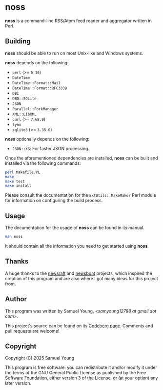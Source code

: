 # noss
**noss** is a command-line RSS/Atom feed reader and aggregator written in
Perl.

## Building
**noss** should be able to run on most Unix-like and Windows systems.

**noss** depends on the following:
* `perl` (>= `5.16`)
* `DateTime`
* `DateTime::Format::Mail`
* `DateTime::Format::RFC3339`
* `DBI`
* `DBD::SQLite`
* `JSON`
* `Parallel::ForkManager`
* `XML::LibXML`
* `curl` (>= `7.68.0`)
* `lynx`
* `sqlite3` (>= `3.35.0`)

**noss** optionally depends on the following:
* `JSON::XS`: For faster JSON processing.

Once the aforementioned dependencies are installed, **noss** can be built and
installed via the following commands:
```bash
perl Makefile.PL
make
make test
make install
```
Please consult the documentation for the `ExtUtils::MakeMaker` Perl module for
information on configuring the build process.

## Usage
The documentation for the usage of **noss** can be found in its manual.
```bash
man noss
```
It should contain all the information you need to get started using **noss**.

## Thanks
A huge thanks to the [newsraft](https://codeberg.org/newsraft/newsraft) and
[newsboat](https://newsboat.org/) projects, which inspired the creation of this
program and are also where I got many ideas for this project from.

## Author
This program was written by Samuel Young, *\<samyoung12788 at gmail dot com\>*.

This project's source can be found on its
[Codeberg page](https://codeberg.org/1-1sam/noss). Comments and pull
requests are welcome!

## Copyright
Copyright (C) 2025 Samuel Young

This program is free software: you can redistribute it and/or modify
it under the terms of the GNU General Public License as published by
the Free Software Foundation, either version 3 of the License, or
(at your option) any later version.
